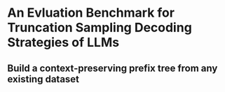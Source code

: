 # An Evluation Benchmark for Truncation Sampling Decoding Strategies of LLMs

## Build a context-preserving prefix tree from any existing dataset
